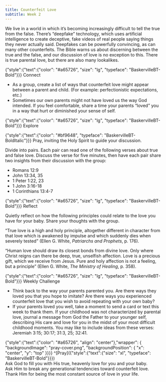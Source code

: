 ```yaml
---
title: Counterfeit Love
subtitle: Week 2
---
```


We live in a world in which it’s becoming increasingly difficult to tell the true from the false. There’s “deepfake” technology, which uses artificial intelligence to create deceptive, fake videos of real people saying things they never actually said. Deepfakes can be powerfully convincing, as can many other counterfeits. The Bible warns us about discerning between the true and the false, and our discussion of love is no exception to this. There is true parental love, but there are also many lookalikes.

{"style":{"text":{"color": "#a65726", "size": "lg", "typeface": "BaskervilleBT-Bold"}}}
Connect

+ As a group, create a list of ways that counterfeit love might appear between a parent and child. (For example: perfectionistic expectations, etc.)
+ Sometimes our own parents might not have loved us the way God intended. If you feel comfortable, share a time your parents “loved” you in a way that hurt or diminished your sense of self.

{"style":{"text":{"color": "#a65726", "size": "lg", "typeface": "BaskervilleBT-Bold"}}}
Explore

{"style":{"text":{"color": "#bf9648", "typeface": "BaskervilleBT-BoldItalic"}}}
Pray, inviting the Holy Spirit to guide your discussion.

Divide into pairs. Each pair can read one of the following verses about true and false love. Discuss the verse for five minutes, then have each pair share two insights from their discussion with the group:

+ Romans 12:9
+ John 13:34, 35
+ 1 Peter 1:22, 23
+ 1 John 3:16-18
+ 1 Corinthians 13:4-7

{"style":{"text":{"color": "#a65726", "size": "lg", "typeface": "BaskervilleBT-Bold"}}}
Reflect

Quietly reflect on how the following principles could relate to the love you have for your baby. Share your thoughts with the group.

“True love is a high and holy principle, altogether different in character from that love which is awakened by impulse and which suddenly dies when severely tested” (Ellen G. White, _Patriarchs and Prophets_, p. 176).

“Human love should draw its closest bonds from divine love. Only where Christ reigns can there be deep, true, unselfish affection. Love is a precious gift, which we receive from Jesus. Pure and holy affection is not a feeling, but a principle” (Ellen G. White, _The Ministry of Healing_, p. 358).

{"style":{"text":{"color": "#a65726", "size": "lg", "typeface": "BaskervilleBT-Bold"}}}
Weekly Challenge

+ Think back to the way your parents parented you. Are there ways they loved you that you hope to imitate? Are there ways you experienced counterfeit love that you wish to avoid repeating with your own baby?
+ If your parents loved you well, take a moment to send a card or text this week to thank them. If your childhood was not characterized by parental love, journal a message from God the Father to your younger self, describing His care and love for you in the midst of your most difficult childhood moments. You may like to include ideas from these verses: Jeremiah 3:15; 30:17; 31:3, 25; 32:41.

{"style":{"text":{"color": "#a65726", "align": "center"},"wrapper": { "backgroundImage": "pray-cover.png", "backgroundPosition": { "x": "center", "y": "top" }}}}
^[Pray]({"style":{"text":{"size": "xl", "typeface": "BaskervilleBT-Bold"}}})\
Ask God to fill you with His true, heavenly love for you and your baby.\
Ask Him to break any generational tendencies toward counterfeit love.\
Thank Him for being the most constant source of love in your life.